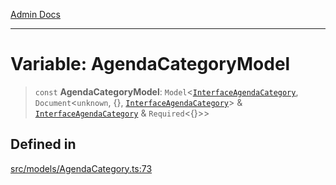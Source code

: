 [Admin Docs](/)

***

# Variable: AgendaCategoryModel

> `const` **AgendaCategoryModel**: `Model`\<[`InterfaceAgendaCategory`](../interfaces/InterfaceAgendaCategory.md), `Document`\<`unknown`, \{\}, [`InterfaceAgendaCategory`](../interfaces/InterfaceAgendaCategory.md)\> & [`InterfaceAgendaCategory`](../interfaces/InterfaceAgendaCategory.md) & `Required`\<\{\}\>\>

## Defined in

[src/models/AgendaCategory.ts:73](https://github.com/Suyash878/talawa-api/blob/cfd688207611ba245c99edd8dbaccb2cdbf6a043/src/models/AgendaCategory.ts#L73)
